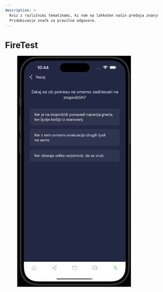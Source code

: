 ```yaml
---
description: >-
  Kviz z različnimi tematikami, ki nam na lahkoten način predaja znanje.
  Pridobivanje značk za pravilne odgovore.
---
```


# FireTest

<figure><img src="../../.gitbook/assets/pasted-movie-6355.png" alt="" width="375"><figcaption></figcaption></figure>
